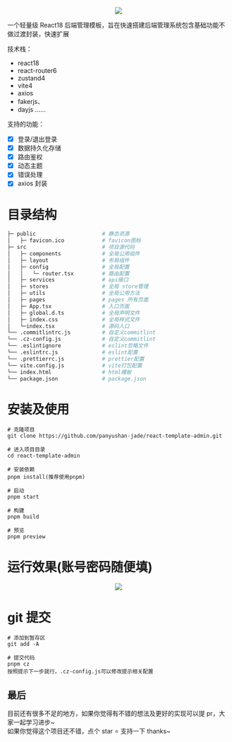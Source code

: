 <p align="center">
   <a>
      <img src="./logo.png"/>
   </a>
</p>
<!-- href="https://nlrx-wjc.github.io/react-antd-admin-template/" target="_blank" -->
<!-- test -->
一个轻量级 React18 后端管理模板，旨在快速搭建后端管理系统包含基础功能不做过渡封装，快速扩展

技术栈：

- react18
- react-router6
- zustand4
- vite4
- axios
- fakerjs、
- dayjs
  ......

支持的功能：

- [x] 登录/退出登录
- [x] 数据持久化存储
- [x] 路由鉴权
- [x] 动态主题
- [x] 错误处理
- [x] axios 封装

# 目录结构

```bash
├─ public                     # 静态资源
│   ├─ favicon.ico            # favicon图标
├─ src                        # 项目源代码
│   ├─ components             # 全局公用组件
│   ├─ layout                 # 布局组件
│   ├─ config                 # 全局配置
│   │   └─ router.tsx         # 路由配置
│   ├─ services               # api接口
│   ├─ stores                 # 全局 store管理
│   ├─ utils                  # 全局公用方法
│   ├─ pages                  # pages 所有页面
│   ├─ App.tsx                # 入口页面
│   ├─ global.d.ts            # 全局声明文件
│   ├─ index.css              # 全局样式文件
│   └─index.tsx               # 源码入口
└── .commitlintrc.js          # 自定义commitlint
└── .cz-config.js             # 自定义commitlint
└── .eslintignore             # eslint忽略文件
└── .eslintrc.js              # eslint配置
└── .prettierrc.js            # prettier配置
└── vite.config.js            # vite打包配置
└── index.html                # html模板
└── package.json              # package.json
```

# 安装及使用

```shell
# 克隆项目
git clone https://github.com/panyushan-jade/react-template-admin.git

# 进入项目目录
cd react-template-admin

# 安装依赖
pnpm install(推荐使用pnpm)

# 启动
pnpm start

# 构建
pnpm build

# 预览
pnpm preview

```

# 运行效果(账号密码随便填)

<p align="center">
   <img src="./preview.gif"/>
</p>

# git 提交

```shell
# 添加到暂存区
git add -A

# 提交代码
pnpm cz
按照提示下一步就行，.cz-config.js可以修改提示相关配置

```

## 最后

目前还有很多不足的地方，如果你觉得有不错的想法及更好的实现可以提 pr，大家一起学习进步~</br>
如果你觉得这个项目还不错，点个 star ⭐️ 支持一下 thanks~
